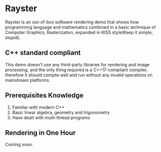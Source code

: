 # Rayster
Rayster is an out-of-box software rendering demo that shows how programming language and mathematics combined in a basic technique of Computer Graphics, Rasterization, expanded in KISS style(Keep it simple, stupid). 

## C++ standard compliant
This demo doesn't use any third-party libraries for rendering and image processing, and the only thing required is a C++17-compliant compiler, therefore it should compile well and run without any invalid operations on mainstream platforms.

## Prerequisites Knowledge
1. Familiar with modern C++
2. Basic linear algebra, geometry and trigonometry
3. Have dealt with multi-thread programs

## Rendering in One Hour
Coming soon.
